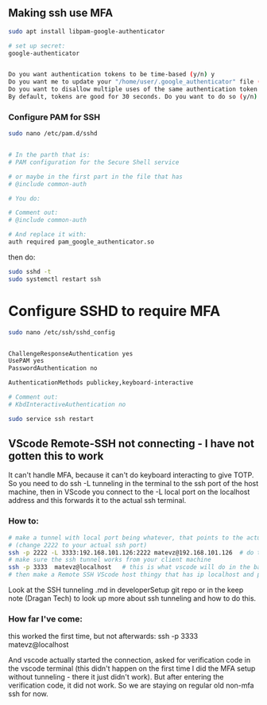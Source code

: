 



## Making ssh use MFA


```sh
sudo apt install libpam-google-authenticator

# set up secret:
google-authenticator


Do you want authentication tokens to be time-based (y/n) y
Do you want me to update your "/home/user/.google_authenticator" file (y/n) y
Do you want to disallow multiple uses of the same authentication token (y/n) y
By default, tokens are good for 30 seconds. Do you want to do so (y/n) y
```

### Configure PAM for SSH
```sh
sudo nano /etc/pam.d/sshd


# In the parth that is:
# PAM configuration for the Secure Shell service

# or maybe in the first part in the file that has
# @include common-auth

# You do:

# Comment out:
# @include common-auth

# And replace it with:
auth required pam_google_authenticator.so
```

then do:
```sh
sudo sshd -t
sudo systemctl restart ssh
```


# Configure SSHD to require MFA 
```sh
sudo nano /etc/ssh/sshd_config


ChallengeResponseAuthentication yes
UsePAM yes
PasswordAuthentication no

AuthenticationMethods publickey,keyboard-interactive

# Comment out:
# KbdInteractiveAuthentication no

sudo service ssh restart
```


## VScode Remote-SSH not connecting - I have not gotten this to work

It can't handle MFA, because it can't do keyboard interacting to give TOTP.
So you need to do ssh -L tunneling in the terminal to the ssh port of the host machine,
then in VScode you connect to the -L local port on the localhost address and this forwards it to the actual ssh terminal.

### How to:

```sh
# make a tunnel with local port being whatever, that points to the actual ssh port of the host machine 
# (change 2222 to your actual ssh port)
ssh -p 2222 -L 3333:192.168.101.126:2222 matevz@192.168.101.126  # do the MFA thingy
# make sure the ssh tunnel works from your client machine
ssh -p 3333  matevz@localhost   # this is what vscode will do in the background when we connect using this as a host
# then make a Remote SSH VScode host thingy that has ip localhost and port being 3333 in this case
```

Look at the SSH tunneling .md in developerSetup git repo or in the keep note (Dragan Tech) to look up more about ssh tunneling and how to do this.

### How far I've come:

this worked the first time, but not afterwards:
ssh -p 3333  matevz@localhost

And vscode actually started the connection, asked for verification code in the vscode terminal
(this didn't happen on the first time I did the MFA setup without tunneling - there it just didn't work).
But after entering the verification code, it did not work.
So we are staying on regular old non-mfa ssh for now.


